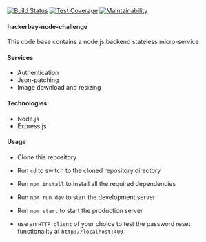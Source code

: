 [![Build Status](https://travis-ci.org/mycok/hackerbay-node-challenge.svg?branch=develop)](https://travis-ci.org/mycok/hackerbay-node-challenge) [![Test Coverage](https://api.codeclimate.com/v1/badges/dbde97e1d1d869098830/test_coverage)](https://codeclimate.com/github/mycok/hackerbay-node-challenge/test_coverage) [![Maintainability](https://api.codeclimate.com/v1/badges/dbde97e1d1d869098830/maintainability)](https://codeclimate.com/github/mycok/hackerbay-node-challenge/maintainability)
#### hackerbay-node-challenge
This code base contains a node.js backend stateless micro-service

#### Services

- Authentication
- Json-patching
- Image download and resizing

#### Technologies

- Node.js
- Express.js

#### Usage

- Clone this repository

- Run `cd` to switch to the cloned repository directory

- Run `npm install` to install all the required dependencies

- Run `npm run dev` to start the development server

- Run `npm start` to start the production server

- use an `HTTP client` of your choice to test the password reset functionality at `http://localhost:400`
